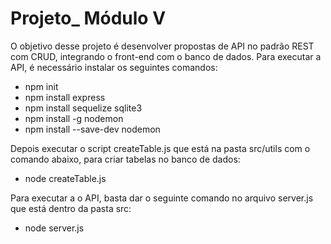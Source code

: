
# Projeto_ Módulo V

O objetivo desse projeto é desenvolver propostas de API no padrão REST com CRUD, integrando o front-end com o banco de dados.
Para executar a API, é necessário instalar os seguintes comandos:

* npm init
* npm install express
* npm install sequelize sqlite3
* npm install -g nodemon
* npm install --save-dev nodemon

Depois executar o script createTable.js que está na pasta src/utils com o comando abaixo, para criar tabelas no banco de dados:
* node createTable.js

Para executar a o API, basta dar o seguinte comando no arquivo server.js que está dentro da pasta src:
* node server.js


